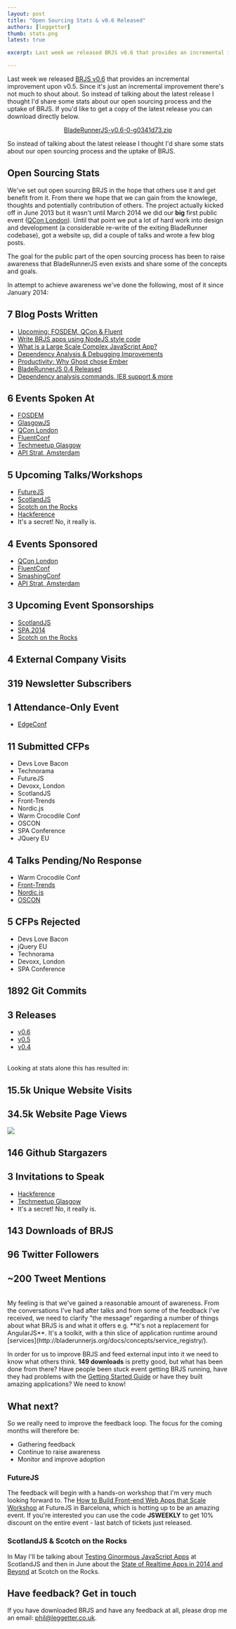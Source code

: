 ```yaml
---
layout: post
title: "Open Sourcing Stats & v0.6 Released"
authors: [leggetter]
thumb: stats.png
latest: true

excerpt: Last week we released BRJS v0.6 that provides an incremental improvement upon v0.5. Since it's just an incremental improvement there's not much to shout about. So instead of talking about the latest release I thought I'd share some stats about our open sourcing process and the uptake of BRJS.

---
```


Last week we released [BRJS v0.6](https://github.com/BladeRunnerJS/brjs/releases/tag/v0.6) that provides an incremental improvement upon v0.5. Since it's just an incremental improvement there's not much to shout about. So instead of talking about the latest release I thought I'd share some stats about our open sourcing process and the uptake of BRJS. If you'd like to get a copy of the latest release you can download directly below.

<center><a class="btn btn-success" role="button" aria-label="118.6 MB" href="https://github.com/BladeRunnerJS/brjs/releases/tag/v0.6">
  <span class="glyphicon glyphicon-arrow-down"></span> BladeRunnerJS-v0.6-0-g0341d73.zip
</a></center>

So instead of talking about the latest release I thought I'd share some stats about our open sourcing process and the uptake of BRJS.

## Open Sourcing Stats

We've set out open sourcing BRJS in the hope that others use it and get benefit from it. From there we hope that we can gain from the knowlege, thoughts and potentially contribution of others. The project actually kicked off in June 2013 but it wasn't until March 2014 we did our **big** first public event ([QCon London](https://www.youtube.com/watch?v=eMMK51-jgjE)). Until that point we put a lot of hard work into design and development (a considerable re-write of the exiting BladeRunner codebase), got a website up, did a couple of talks and wrote a few blog posts.

The goal for the public part of the open sourcing process has been to raise awareness that BladeRunnerJS even exists and share some of the concepts and goals.

In attempt to achieve awareness we've done the following, most of it since January 2014:

<div class="stats">

  <div class="flip-container">
    <div class="stat flipper">
      <h2 class="front"><span>7</span> Blog Posts Written</h2>
      <ul class="back">
        <li><a href="http://bladerunnerjs.org/blog/brjs-q1-events">Upcoming: FOSDEM, QCon & Fluent</a></li>
        <li><a href="http://bladerunnerjs.org/blog/bladerunnerjs-sprint-4">Write BRJS apps using NodeJS style code</a></li>
        <li><a href="http://bladerunnerjs.org/blog/large-scale-complex-javascript-apps">What is a Large Scale Complex JavaScript App?</a></li>
        <li><a href="http://bladerunnerjs.org/blog/bladerunnerjs-sprint-5">Dependency Analysis & Debugging Improvements</a></li>
        <li><a href="http://bladerunnerjs.org/blog/productivity-why-ghost-chose-emberjs">Productivity: Why Ghost chose Ember</a></li>
        <li><a href="http://bladerunnerjs.org/blog/0.4-released">BladeRunnerJS 0.4 Released</a></li>
        <li><a href="http://bladerunnerjs.org/blog/0.5-released">Dependency analysis commands, IE8 support & more</a></li>
      </ul>
    </div>
  </div>

  <div class="flip-container">
    <div class="stat flipper green">
      <h2 class="front"><span>6</span> Events Spoken At</h2>
      <ul class="back">
        <li><a href="https://fosdem.org/2014/schedule/event/javascript_app_scalable/">FOSDEM</a></li>
        <li><a href="http://glasgowjs.com/">GlasgowJS</a></li>
        <li><a href="https://www.youtube.com/watch?v=eMMK51-jgjE">QCon London</a></li>
        <li><a href="https://www.youtube.com/watch?v=LL6VdU8O2ls">FluentConf</a></li>
        <li><a href="http://techmeetup.co.uk/glasgow.html">Techmeetup Glasgow</a></li>
        <li><a href="https://www.youtube.com/watch?v=d4rF0JLUPYQ">API Strat, Amsterdam</a></li>
      </ul>
    </div>
  </div>

  <div class="flip-container">
    <div class="stat flipper green">
      <h2 class="front"><span>5</span> Upcoming Talks/Workshops</h2>
      <ul class="back">
        <li><a href="http://futurejs.org/workshops/how-to-build-front-end-web-apps-that-scale">FutureJS</a></li>
        <li><a href="http://scotlandjs.com/speakers/phil/">ScotlandJS</a></li>
        <li><a href="http://www.sotr.eu/speakers.html#phil">Scotch on the Rocks</a></li>
        <li><a href="http://2014.hackference.co.uk/">Hackference</a></li>
        <li>It's a secret! No, it really is.</li>
      </ul>
    </div>
  </div>

  <div class="flip-container">
    <div class="stat flipper green">
      <h2 class="front"><span>4</span> Events Sponsored</h2>
      <ul class="back">
        <li><a href="http://qconlondon.com/london-2014/">QCon London</a></li>
        <li><a href="http://fluentconf.com/fluent2014/">FluentConf</a></li>
        <li><a href="http://smashingconf.com/">SmashingConf</a></li>
        <li><a href="http://www.apistrategyconference.com/2014Amsterdam/index.php">API Strat, Amsterdam</a></li>
      </ul>
    </div>
  </div>

  <div class="flip-container">
    <div class="stat flipper green">
      <h2 class="front"><span>3</span> Upcoming Event Sponsorships</h2>
      <ul class="back">
        <li><a href="http://scotlandjs.com/">ScotlandJS</a></li>
        <li><a href="http://www.spaconference.org/spa2014/">SPA 2014</a></li>
        <li><a href="http://www.sotr.eu/">Scotch on the Rocks</a></li>
      </ul>
    </div>
  </div>

  <div class="flip-container">
    <div class="stat green">
      <h2><span>4</span> External Company Visits</h2>
    </div>
  </div>

  <div class="flip-container">
    <div class="stat">
      <h2><span>319</span> Newsletter Subscribers</h2>
    </div>
  </div>

  <div class="flip-container">
    <div class="stat flipper green">
      <h2 class="front"><span>1</span> Attendance-Only Event</h2>
      <ul class="back">
        <li><a href="http://edgeconf.com/2014-london">EdgeConf</a></li>
      </ul>
    </div>
  </div>

  <div class="flip-container">
    <div class="stat flipper">
      <h2 class="front"><span>11</span> Submitted CFPs</h2>
      <ul class="back">
        <li>Devs Love Bacon</li>
        <li>Technorama</li>
        <li>FutureJS</li>
        <li>Devoxx, London</li>
        <li>ScotlandJS</li>
        <li>Front-Trends</li>
        <li>Nordic.js</li>
        <li>Warm Crocodile Conf</li>
        <li>OSCON</li>
        <li>SPA Conference</li>
        <li>JQuery EU</li>
      </ul>
    </div>
  </div>

  <div class="flip-container">
    <div class="stat flipper">
      <h2 class="front"><span>4</span> Talks Pending/No Response</h2>
      <ul class="back">
        <li class="passed">Warm Crocodile Conf</li>
        <li><a href="http://2014.front-trends.com/">Front-Trends</a></li>
        <li><a href="http://nordicjs.com/">Nordic.js</a></li>
        <li><a href="http://www.oscon.com/oscon2014/">OSCON</a></li>
      </ul>
    </div>
  </div>  

  <div class="flip-container">
    <div class="stat flipper fail">
      <h2 class="front"><span>5</span> CFPs Rejected</h2>
      <ul class="back">
        <li>Devs Love Bacon</li>
        <li>jQuery EU</li>
        <li>Technorama</li>
        <li>Devoxx, London</li>
        <li>SPA Conference</li>
      </ul>
    </div>
  </div>

  <div class="flip-container">
    <div class="stat">
      <h2><span>1892</span> Git Commits</h2>
    </div>
  </div>

  <div class="flip-container">
    <div class="stat flipper">
      <h2 class="front"><span>3</span> Releases</h2>
      <ul class="back">
        <li><a href="https://github.com/BladeRunnerJS/brjs/releases/tag/v0.6">v0.6</a></li>
        <li><a href="https://github.com/BladeRunnerJS/brjs/releases/tag/v0.5">v0.5</a></li>
        <li><a href="https://github.com/BladeRunnerJS/brjs/releases/tag/v0.6">v0.4</a></li>
      </ul>
    </div>
  </div>

</div>

<br />
Looking at stats alone this has resulted in:

<div class="stats">

  <div class="flip-container">
    <div class="stat orange">
      <h2><span>15.5k</span> Unique Website Visits</h2>
    </div>
  </div>

  <div class="flip-container">
    <div class="stat orange flipper">
      <h2 class="front"><span>34.5k</span> Website Page Views</h2>
      <img class="back fill" src="/blog/img/march-visits.png" />
    </div>
  </div>  

  <div class="flip-container">
    <div class="stat">
      <h2><span>146</span> Github Stargazers</h2>
    </div>
  </div>

  <div class="flip-container">
    <div class="stat flipper green">
      <h2 class="front"><span>3</span> Invitations to Speak</h2>
      <ul class="back">
        <li><a href="http://2014.hackference.co.uk/">Hackference</a></li>
        <li><a href="http://techmeetup.co.uk/glasgow.html">Techmeetup Glasgow</a></li>
        <li>It's a secret! No, it really is.</li>
      </ul>
    </div>
  </div>

  <div class="flip-container">
    <div class="stat">
      <h2><span>143</span> Downloads of BRJS</h2>
    </div>
  </div>

  <div class="flip-container">
    <div class="stat smaller blue">
      <h2><span>96</span> Twitter Followers</h2>
      <h2><span>~200</span> Tweet Mentions</h2>
    </div>
  </div>

</div>
<br />
My feeling is that we've gained a reasonable amount of awareness. From the conversations I've had after talks and from some of the feedback I've received, we need to clarify "the message" regarding a number of things about what BRJS is and what it offers e.g. **it's not a replacement for AngularJS**. It's a toolkit, with a thin slice of application runtime around [services](http://bladerunnerjs.org/docs/concepts/service_registry/).

In order for us to improve BRJS and feed external input into it we need to know what others think. **149 downloads** is pretty good, but what has been done from there? Have people been stuck event getting BRJS running, have they had problems with the [Getting Started Guide](http://bladerunnerjs.org/docs/use/getting_started/) or have they built amazing applications? We need to know!

## What next?

So we really need to improve the feedback loop. The focus for the coming months will therefore be:

* Gathering feedback
* Continue to raise awareness
* Monitor and improve adoption

### FutureJS

The feedback will begin with a hands-on workshop that I'm very much looking forward to. The [How to Build Front-end Web Apps that Scale Workshop](http://futurejs.org/workshops/how-to-build-front-end-web-apps-that-scale) at FutureJS in Barcelona, which is hotting up to be an amazing event. If you're interested you can use the code **JSWEEKLY** to get 10% discount on the entire event - last batch of tickets just released.

### ScotlandJS & Scotch on the Rocks

In May I'll be talking about [Testing Ginormous JavaScript Apps](http://scotlandjs.com/speakers/phil/) at ScotlandJS and then in June about the [State of Realtime Apps in 2014 and Beyond](http://www.sotr.eu/speakers.html#phil) at Scotch on the Rocks.

## Have feedback? Get in touch

If you have downloaded BRJS and have any feedback at all, please drop me an email: [phil@leggetter.co.uk](mailto:phil@leggetter.co.uk).

<script>
document.write( '<link rel="stylesheet" href="/css/stats.css">' );
var flipContainerEls = document.querySelectorAll( '.flip-container' );
var flipEl;
for( var i = 0, l = flipContainerEls.length; i < l; ++i ) {
  flipEl = flipContainerEls[ i ];
  flipEl.addEventListener( 'touchstart', function( ev ) {
    ev = ev || window.event;
    var el = ev.srcElement || ev.target;
    el.classList.toggle( 'hover' );
  } );
}
</script>
